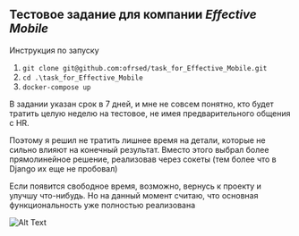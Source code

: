 ## Тестовое задание для компании _Effective Mobile_

Инструкция по запуску

1. `git clone git@github.com:ofrsed/task_for_Effective_Mobile.git`
2. `cd .\task_for_Effective_Mobile`
3. `docker-compose up`


В задании указан срок в 7 дней, и мне не совсем понятно, кто будет тратить целую неделю на тестовое, не имея предварительного общения с HR.

Поэтому я решил не тратить лишнее время на детали, которые не сильно влияют на конечный результат.   Вместо этого выбрал более прямолинейное решение, реализовав через сокеты (тем более что в Django их еще не пробовал)

Если появится свободное время, возможно, вернусь к проекту и улучшу что-нибудь. Но на данный момент считаю, что основная функциональность уже полностью реализована


![Alt Text](https://github.com/ofrsed/task_for_Effective_Mobile/blob/main/test_task_image.png)
